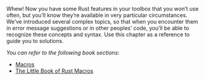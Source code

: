 

Whew! Now you have some Rust features in your toolbox that you won’t use often, but you’ll know they’re available in very particular circumstances. We’ve introduced several complex topics, so that when you encounter them in error message suggestions or in other peoples’ code, you’ll be able to recognize these concepts and syntax. Use this chapter as a reference to guide you to solutions.

_You can refer to the following book sections:_
* [Macros](https://doc.rust-lang.org/stable/book/ch19-06-macros.html)
* [The Little Book of Rust Macros](https://danielkeep.github.io/tlborm/book/index.html)
